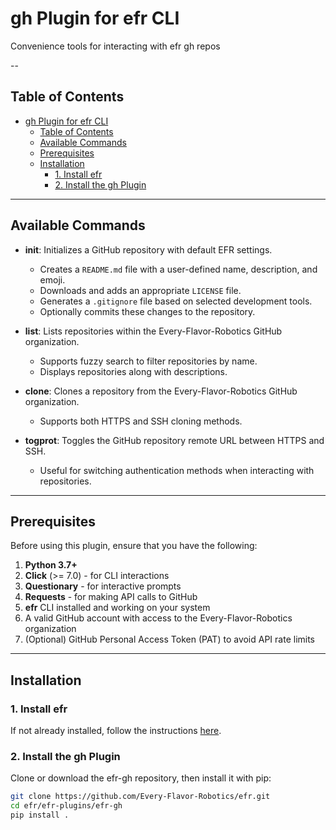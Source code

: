# gh Plugin for efr CLI

Convenience tools for interacting with efr gh repos

--

## Table of Contents

- [gh Plugin for efr CLI](#gh-plugin-for-efr-cli)
  - [Table of Contents](#table-of-contents)
  - [Available Commands](#available-commands)
  - [Prerequisites](#prerequisites)
  - [Installation](#installation)
    - [1. Install efr](#1-install-efr)
    - [2. Install the gh Plugin](#2-install-the-gh-plugin)

---

## Available Commands

- **init**: Initializes a GitHub repository with default EFR settings.
  - Creates a `README.md` file with a user-defined name, description, and emoji.
  - Downloads and adds an appropriate `LICENSE` file.
  - Generates a `.gitignore` file based on selected development tools.
  - Optionally commits these changes to the repository.

- **list**: Lists repositories within the Every-Flavor-Robotics GitHub organization.
  - Supports fuzzy search to filter repositories by name.
  - Displays repositories along with descriptions.

- **clone**: Clones a repository from the Every-Flavor-Robotics GitHub organization.
  - Supports both HTTPS and SSH cloning methods.

- **togprot**: Toggles the GitHub repository remote URL between HTTPS and SSH.
  - Useful for switching authentication methods when interacting with repositories.

---

## Prerequisites

Before using this plugin, ensure that you have the following:

1. **Python 3.7+**
2. **Click** (>= 7.0) - for CLI interactions
3. **Questionary** - for interactive prompts
4. **Requests** - for making API calls to GitHub
5. **efr** CLI installed and working on your system
6. A valid GitHub account with access to the Every-Flavor-Robotics organization
7. (Optional) GitHub Personal Access Token (PAT) to avoid API rate limits

---

## Installation

### 1. Install efr

If not already installed, follow the instructions [here](https://github.com/Every-Flavor-Robotics/efr?tab=readme-ov-file#installation).

### 2. Install the gh Plugin

Clone or download the efr-gh repository, then install it with pip:

```bash
git clone https://github.com/Every-Flavor-Robotics/efr.git
cd efr/efr-plugins/efr-gh
pip install .